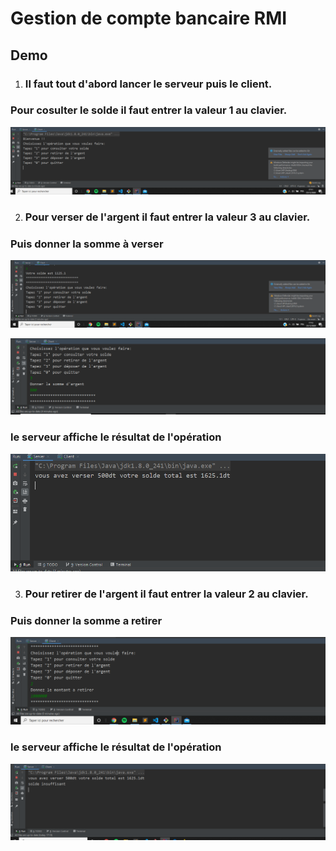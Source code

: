 # Gestion de compte bancaire RMI

## Demo
1. ### Il faut tout d'abord lancer le serveur puis le client.
### Pour cosulter le solde il faut entrer la valeur 1 au clavier.
![alt text](readmeimg/demo1.png)

2. ### Pour verser de l'argent il faut entrer la valeur 3 au clavier.
### Puis donner la somme à verser
![alt text](readmeimg/demo2.PNG)

![alt text](readmeimg/demo3.PNG)

### le serveur affiche le résultat de l'opération

![alt text](readmeimg/demo4.PNG)


3. ### Pour retirer de l'argent il faut entrer la valeur 2 au clavier.
### Puis  donner la somme a retirer


![alt text](readmeimg/demo5.PNG)

### le serveur affiche le résultat de l'opération

![alt text](readmeimg/demo6.PNG)
